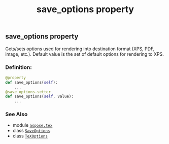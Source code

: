 ﻿---
title: save_options property
second_title: Aspose.TeX for Python via .NET API References
description: 
type: docs
weight: 150
url: /python-net/aspose.tex/texoptions/save_options/
is_root: false
---

## save_options property


Gets/sets options used for rendering into destination format (XPS, PDF, image, etc.).
Default value is the set of default options for rendering to XPS.
### Definition:
```python
@property
def save_options(self):
    ...
@save_options.setter
def save_options(self, value):
    ...
```

### See Also
* module [`aspose.tex`](../../)
* class [`SaveOptions`](/tex/python-net/aspose.tex.presentation/saveoptions)
* class [`TeXOptions`](/tex/python-net/aspose.tex/texoptions)

